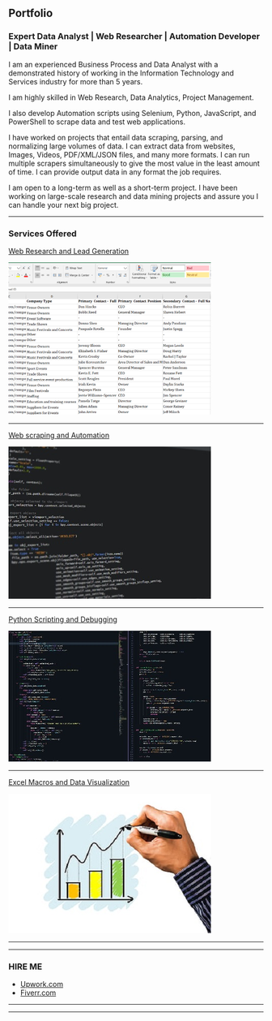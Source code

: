 ## Portfolio

### Expert Data Analyst | Web Researcher | Automation Developer | Data Miner

I am an experienced Business Process and Data Analyst with a demonstrated history of working in the Information Technology and Services industry for more than 5 years.

I am highly skilled in Web Research, Data Analytics, Project Management.

I also develop Automation scripts using Selenium, Python, JavaScript, and PowerShell to scrape data and test web applications.

I have worked on projects that entail data scraping, parsing, and normalizing large volumes of data. I can extract data from websites, Images, Videos, PDF/XML/JSON files, and many more formats. I can run multiple scrapers simultaneously to give the most value in the least amount of time. I can provide output data in any format the job requires.

I am open to a long-term as well as a short-term project. I have been working on large-scale research and data mining projects and assure you I can handle your next big project.

---

### Services Offered 

[Web Research and Lead Generation](/leadgen)

<a href="/leadgen">
<img src="images/thumbnail1.jpg?raw=true"/>
</a>


---

[Web scraping and Automation](/scraping)

<a href="/scraping">
<img src="images/thumbnail2.jpg?raw=true"/>
</a>


---

[Python Scripting and Debugging](/python)

<a href="/python">
<img src="images/thumbnail3.jpg?raw=true"/>
</a>


---

[Excel Macros and Data Visualization](/excel)

<a href="/excel">
<img src="images/thumbnail4.jpg?raw=true"/>
</a>


---

---

### HIRE ME

 - [Upwork.com](https://www.upwork.com/o/profiles/users/~01839791ddb1ede3fa/)
 - [Fiverr.com](https://www.fiverr.com/kowshikanagaraj/)

---

---